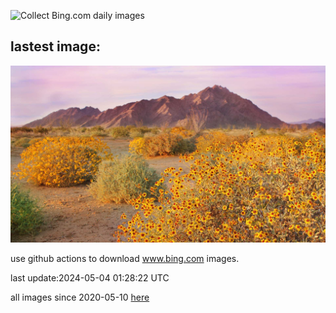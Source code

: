 ![Collect Bing.com daily images](https://github.com/counter2015/bing-daily-images/workflows/Collect%20Bing.com%20daily%20images/badge.svg)
## lastest image:
![](images/SonoranSpring.jpg)

use github actions to download www.bing.com images.

last update:2024-05-04 01:28:22 UTC

all images since 2020-05-10 [here](https://github.com/counter2015/bing-daily-images/tree/master/images) 
